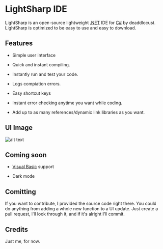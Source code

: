 # LightSharp IDE

LightSharp is an open-source lightweight [.NET](https://dotnet.microsoft.com/download/dotnet-framework) IDE for [C#](https://en.wikipedia.org/wiki/C_Sharp_(programming_language)) by deaddlocust. LightSharp is optimized to be easy to use and easy to download.

## Features

- Simple user interface

- Quick and instant compiling.

- Instantly run and test your code.

- Logs compiation errors.

- Easy shortcut keys

- Instant error checking anytime you want while coding.

- Add up to as many references/dynamic link libraries as you want.

## UI Image
![alt text](https://media.discordapp.net/attachments/773068882520309794/788769397153202256/Screenshot_125.png)

## Coming soon
- [Visual Basic](https://en.wikipedia.org/wiki/Visual_Basic) support

- Dark mode

## Comitting
If you want to contribute, I provided the source code right there. You could do anything from adding a whole new function to a UI update.
Just create a pull request, I'll look through it, and if it's alright I'll commit.

## Credits
Just me, for now.
